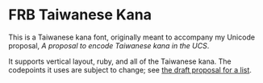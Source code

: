 # FRB Taiwanese Kana

This is a Taiwanese kana font, originally meant to accompany my Unicode proposal, *A proposal to encode Taiwanese kana in the UCS*.

It supports vertical layout, ruby, and all of the Taiwanese kana. The codepoints it uses are subject to change; see [the draft proposal for a list](https://drive.google.com/file/d/16ujlVRAn5tTpCx-4rq4US4vICC7G1erK/view).
